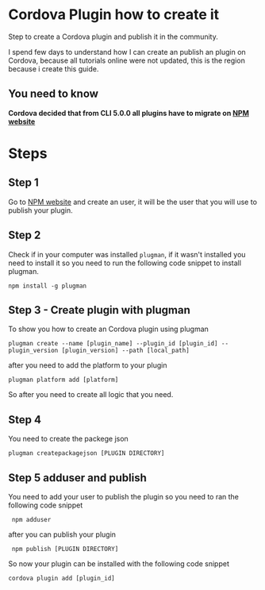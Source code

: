 # Cordova Plugin how to create it

Step to create a Cordova plugin and publish it in the community.

I spend few days to understand how I can create an publish an plugin on Cordova, because all tutorials online were not updated, this is the region because i  create this guide.

## You need to know
**Cordova decided that from CLI 5.0.0 all plugins have to migrate on [NPM website](https://www.npmjs.com/)** 

# Steps

## Step 1
 Go to [NPM website](https://www.npmjs.com/) and create an user, it will be the user that you will use to publish your plugin.

## Step 2 
Check if in your computer was installed `plugman`, if it wasn't installed you need to install it so you need to run the following code snippet to install plugman.

    npm install -g plugman

## Step 3 - Create plugin with plugman
To show you how to create an Cordova plugin using plugman

    plugman create --name [plugin_name] --plugin_id [plugin_id] --plugin_version [plugin_version] --path [local_path]

after you need to add the platform to your plugin

    plugman platform add [platform]

So after you need to create all logic that you need.

## Step 4 
You need to create the packege json 

    plugman createpackagejson [PLUGIN DIRECTORY]

## Step 5 adduser and publish

You need to add your user to publish the plugin so you need to ran the following code snippet

     npm adduser
after you can publish your plugin 

     npm publish [PLUGIN DIRECTORY]

So now your plugin can be installed with the following code snippet

    cordova plugin add [plugin_id]
